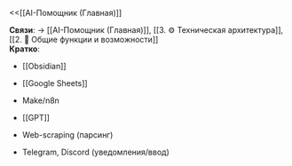 <<[[AI-Помощник (Главная)]]

**Связи**: → [[AI-Помощник (Главная)]], [[3. ⚙️ Техническая архитектура]], [[2. 🔧 Общие функции и возможности]]  
**Кратко**:

- [[Obsidian]]
    
- [[Google Sheets]]
    
- Make/n8n
    
- [[GPT]]
    
- Web-scraping (парсинг)
    
- Telegram, Discord (уведомления/ввод)